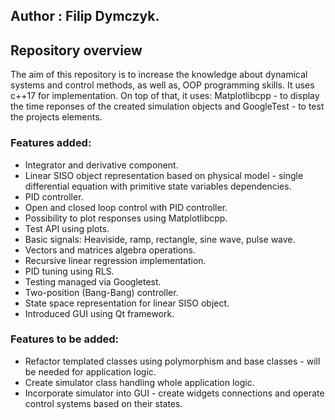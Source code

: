 ## Author : Filip Dymczyk.

## Repository overview
The aim of this repository is to increase the knowledge about dynamical systems and control methods, as well as, OOP programming skills. It uses c++17 for implementation. On top of that, it uses: Matplotlibcpp - to display the time reponses of the created simulation objects and GoogleTest - to test the projects elements.

### Features added:
- Integrator and derivative component.
- Linear SISO object representation based on physical model - single differential equation with primitive state variables dependencies.
- PID controller.
- Open and closed loop control with PID controller.
- Possibility to plot responses using Matplotlibcpp.
- Test API using plots.
- Basic signals: Heaviside, ramp, rectangle, sine wave, pulse wave.
- Vectors and matrices algebra operations.
- Recursive linear regression implementation.
- PID tuning using RLS.
- Testing managed via Googletest.
- Two-position (Bang-Bang) controller.
- State space representation for linear SISO object.
- Introduced GUI using Qt framework.

### Features to be added:
- Refactor templated classes using polymorphism and base classes - will be needed for application logic.
- Create simulator class handling whole application logic.
- Incorporate simulator into GUI - create widgets connections and operate control systems based on their states.